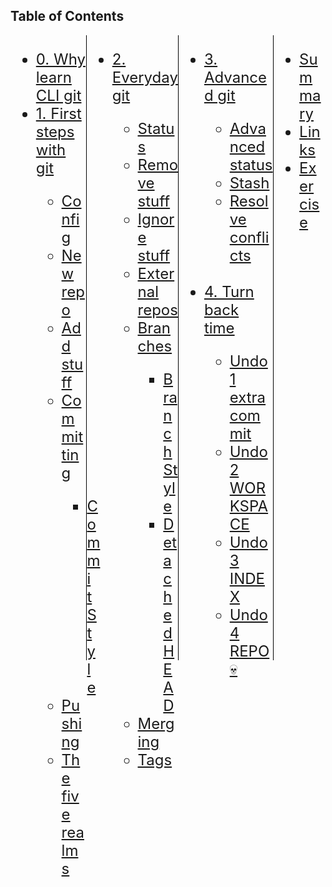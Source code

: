 <!-- .slide: data-state="standard" data-background="./files/checklist-2589418_1920.jpg" -->
<!-- https://pixabay.com/photos/checklist-goals-box-notebook-pen-2589418/ -->

## Table of Contents

<div style="width: 24%; float: left; font-size: x-large;">
  <ul>
    <li><a href="#/why">0. Why learn CLI git</a></li>
    <li><a href="#/first_steps">1. First steps with git</a></li>
    <ul>
      <li><a href="#/config">Config</a></li>
      <li><a href="#/init">New repo</a></li>
      <li><a href="#/add">Add stuff</a></li>
      <li><a href="#/commit/0">Committing</a></li>
      <ul>
        <li><a href="#/commit_style">Commit Style</a></li>
      </ul>
      <li><a href="#/push">Pushing</a></li>
      <li><a href="#/realms/3">The five realms</a></li>
    </ul>
  </ul>
</div>
<div style="border-left:1px solid #000; height:25vh; float: left;"></div>
<div style="width: 29%; float: left; font-size: x-large;">
  <ul>
    <li><a href="#/everyday">2. Everyday git</a></li>
    <ul>
      <li><a href="#/status">Status</a></li>
      <li><a href="#/rm">Remove stuff</a></li>
      <li><a href="#/gitignore">Ignore stuff</a></li>
      <li><a href="#/external">External repos</a></li>
      <li><a href="#/branch_1">Branches</a></li>
      <ul>
        <li><a href="#/branch_style">Branch Style</a></li>
        <li><a href="#/detached">Detached HEAD</a></li>
      </ul>
      <li><a href="#/merge">Merging</a></li>
      <li><a href="#/tag">Tags</a></li>
    </ul>
  </ul>
</div>
<div style="border-left:1px solid #000; height:25vh; float: left;"></div>
<div style="width: 30%; float: left; font-size: x-large;">
  <ul>
    <li><a href="#/advanced">3. Advanced git</a></li>
    <ul>
      <li><a href="#/status_2">Advanced status</a></li>
      <li><a href="#/stash">Stash</a></li>
      <li><a href="#/conflicts">Resolve conflicts</a></li>
    </ul>
    <br>
    <li><a href="#/undo">4. Turn back time</a></li>
    <ul>
      <li><a href="#/undo_1">Undo 1 extra commit</a></li>
      <li><a href="#/undo_2">Undo 2 WORKSPACE</a></li>
      <li><a href="#/undo_3">Undo 3 INDEX</a></li>
      <li><a href="#/undo_4">Undo 4 REPO 💀</a></li>
    </ul>
  </ul>
</div>
<div style="border-left:1px solid #000; height:25vh; float: left;"></div>
<div style="width: 15%; float: left; font-size: x-large;">
  <ul>
  <li><a href="#/summary">Summary</a></li>
  <li><a href="#/links">Links</a></li>
  <li><a href="#/exercise">Exercise</a></li>
</ul>
<div>
